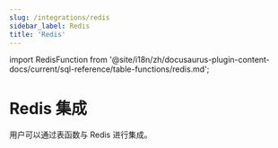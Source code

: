 ```yaml
---
slug: /integrations/redis
sidebar_label: Redis
title: 'Redis'
---
```


import RedisFunction from '@site/i18n/zh/docusaurus-plugin-content-docs/current/sql-reference/table-functions/redis.md';


# Redis 集成

用户可以通过表函数与 Redis 进行集成。

<RedisFunction/>
